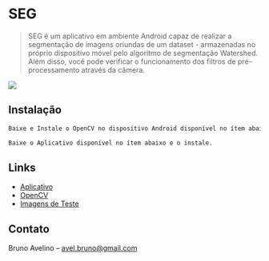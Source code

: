# SEG
> SEG é um aplicativo em ambiente Android capaz de realizar a segmentação de imagens oriundas de um dataset - armazenadas no próprio dispositivo móvel pelo algoritmo de segmentação Watershed.
> Além disso, você pode verificar o funcionamento dos filtros de pré-processamento através da câmera.
 

![](header.png)

## Instalação
```sh
Baixe e Instale o OpenCV no dispositivo Android disponível no ítem abaixo.
```
```sh
Baixe o Aplicativo disponível no ítem abaixo e o instale.
```

## Links
- [Aplicativo](https://drive.google.com/file/d/0B_8nyUDljo0ybEdFcjZ0bWRMem8/view?usp=sharing)
- [OpenCV](https://play.google.com/store/apps/details?id=org.opencv.engine&hl=pt-BR)
- [Imagens de Teste](https://drive.google.com/drive/folders/0B_8nyUDljo0yTzJ0cnA3TWZ2dEU?usp=sharing)


## Contato
Bruno Avelino  – avel.bruno@gmail.com



